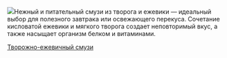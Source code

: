 <!--2025-07-09 11:46:31-->
<div class="yb">
  <div class="rss povarenok"><a href="https://www.povarenok.ru/recipes/show/182897/"><img src="https://www.povarenok.ru/data/cache/2025jul/09/32/3183930_95450-640x480.jpg"></a>Нежный и питательный смузи из творога и ежевики — идеальный выбор для полезного завтрака или освежающего перекуса. Сочетание кисловатой ежевики и мягкого творога создает неповторимый вкус, а также насыщает организм белком и витаминами. <p class="titl"><a href="https://www.povarenok.ru/recipes/show/182897/">Творожно-ежевичный смузи</a></p></div>
</div>
